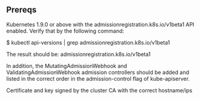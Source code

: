 ## Prereqs
Kubernetes 1.9.0 or above with the admissionregistration.k8s.io/v1beta1 API enabled. Verify that by the following command:

$ kubectl api-versions | grep admissionregistration.k8s.io/v1beta1

The result should be:
admissionregistration.k8s.io/v1beta1

In addition, the MutatingAdmissionWebhook and ValidatingAdmissionWebhook admission controllers should be added and listed in the correct order in the admission-control flag of kube-apiserver.

Certificate and key signed by the cluster CA with the correct hostname/ips

